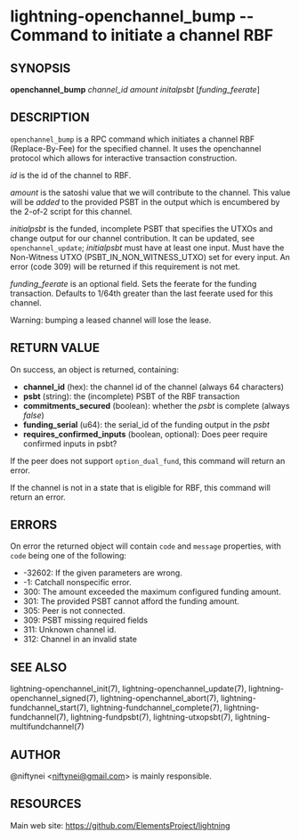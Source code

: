 lightning-openchannel\_bump -- Command to initiate a channel RBF
=====================================================================

SYNOPSIS
--------

**openchannel\_bump** *channel\_id* *amount* *initalpsbt* [*funding\_feerate*]

DESCRIPTION
-----------

`openchannel_bump` is a RPC command which initiates a channel
RBF (Replace-By-Fee) for the specified channel. It uses the openchannel protocol
which allows for interactive transaction construction.

*id* is the id of the channel to RBF.

*amount* is the satoshi value that we will contribute to the channel.
This value will be _added_ to the provided PSBT in the output which is
encumbered by the 2-of-2 script for this channel.

*initialpsbt* is the funded, incomplete PSBT that specifies the UTXOs and
change output for our channel contribution. It can be updated,
see `openchannel_update`; *initialpsbt* must have at least one input.
Must have the Non-Witness UTXO (PSBT\_IN\_NON\_WITNESS\_UTXO) set for
every input. An error (code 309) will be returned if this requirement
is not met.

*funding\_feerate* is an optional field. Sets the feerate for the
funding transaction. Defaults to 1/64th greater than the last
feerate used for this channel.

Warning: bumping a leased channel will lose the lease.

RETURN VALUE
------------

[comment]: # (GENERATE-FROM-SCHEMA-START)
On success, an object is returned, containing:

- **channel\_id** (hex): the channel id of the channel (always 64 characters)
- **psbt** (string): the (incomplete) PSBT of the RBF transaction
- **commitments\_secured** (boolean): whether the *psbt* is complete (always *false*)
- **funding\_serial** (u64): the serial\_id of the funding output in the *psbt*
- **requires\_confirmed\_inputs** (boolean, optional): Does peer require confirmed inputs in psbt?

[comment]: # (GENERATE-FROM-SCHEMA-END)

If the peer does not support `option_dual_fund`, this command
will return an error.

If the channel is not in a state that is eligible for RBF, this command
will return an error.

ERRORS
------

On error the returned object will contain `code` and `message` properties,
with `code` being one of the following:

- -32602: If the given parameters are wrong.
- -1: Catchall nonspecific error.
- 300: The amount exceeded the maximum configured funding amount.
- 301: The provided PSBT cannot afford the funding amount.
- 305: Peer is not connected.
- 309: PSBT missing required fields
- 311: Unknown channel id.
- 312: Channel in an invalid state

SEE ALSO
--------

lightning-openchannel\_init(7), lightning-openchannel\_update(7),
lightning-openchannel\_signed(7), lightning-openchannel\_abort(7),
lightning-fundchannel\_start(7), lightning-fundchannel\_complete(7),
lightning-fundchannel(7), lightning-fundpsbt(7), lightning-utxopsbt(7),
lightning-multifundchannel(7)

AUTHOR
------

@niftynei <<niftynei@gmail.com>> is mainly responsible.

RESOURCES
---------

Main web site: <https://github.com/ElementsProject/lightning>

[comment]: # ( SHA256STAMP:b70ef93977f0316da57fcecdfe1337f810f391afb00be1d0523dd00e178b19b5)
